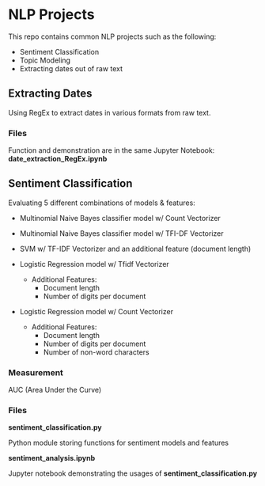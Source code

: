 # NLP Projects 

This repo contains common NLP projects such as the following:
* Sentiment Classification 
* Topic Modeling
* Extracting dates out of raw text

## Extracting Dates 
Using RegEx to extract dates in various formats from raw text. 

### Files 
Function and demonstration are in the same Jupyter Notebook: <b>date_extraction_RegEx.ipynb </b>

## Sentiment Classification 
Evaluating 5 different combinations of models & features: 
* Multinomial Naive Bayes classifier model w/ Count Vectorizer
* Multinomial Naive Bayes classifier model w/ TFI-DF Vectorizer 
* SVM w/ TF-IDF Vectorizer and an additional feature (document length)
* Logistic Regression model w/ Tfidf Vectorizer 
    * Additional Features:
        * Document length
        * Number of digits per document 

* Logistic Regression model w/ Count Vectorizer
    * Additional Features:
        * Document length
        * Number of digits per document
        * Number of non-word characters 

### Measurement
AUC (Area Under the Curve)

### Files 
<b> sentiment_classification.py </b>

Python module storing functions for sentiment models and features 

<b> sentiment_analysis.ipynb </b>

Jupyter notebook demonstrating the usages of <b> sentiment_classification.py </b>






